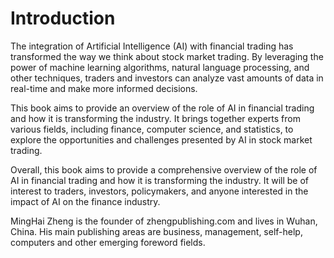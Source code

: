 # Introduction

The integration of Artificial Intelligence (AI) with financial trading has transformed the way we think about stock market trading. By leveraging the power of machine learning algorithms, natural language processing, and other techniques, traders and investors can analyze vast amounts of data in real-time and make more informed decisions.

This book aims to provide an overview of the role of AI in financial trading and how it is transforming the industry. It brings together experts from various fields, including finance, computer science, and statistics, to explore the opportunities and challenges presented by AI in stock market trading.

Overall, this book aims to provide a comprehensive overview of the role of AI in financial trading and how it is transforming the industry. It will be of interest to traders, investors, policymakers, and anyone interested in the impact of AI on the finance industry.

MingHai Zheng is the founder of zhengpublishing.com and lives in Wuhan, China. His main publishing areas are business, management, self-help, computers and other emerging foreword fields.
